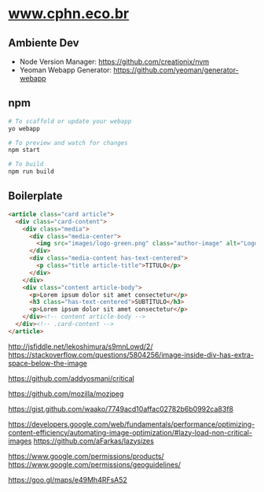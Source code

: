 # www.cphn.eco.br

## Ambiente Dev

* Node Version Manager: <https://github.com/creationix/nvm>
* Yeoman Webapp Generator: <https://github.com/yeoman/generator-webapp>

## npm

```bash
# To scaffold or update your webapp
yo webapp

# To preview and watch for changes
npm start

# To build
npm run build
```

## Boilerplate

```html
<article class="card article">
  <div class="card-content">
    <div class="media">
      <div class="media-center">
        <img src="images/logo-green.png" class="author-image" alt="Logotipo CPHN">
      </div>
      <div class="media-content has-text-centered">
        <p class="title article-title">TITULO</p>
      </div>
    </div>
    <div class="content article-body">
      <p>Lorem ipsum dolor sit amet consectetur</p>
      <h3 class="has-text-centered">SUBTÍTULO</h3>
      <p>Lorem ipsum dolor sit amet consectetur</p>
    </div><!-- content article-body -->
  </div><!-- .card-content -->
</article>
```

http://jsfiddle.net/lekoshimura/s9mnLowd/2/
https://stackoverflow.com/questions/5804256/image-inside-div-has-extra-space-below-the-image

https://github.com/addyosmani/critical

https://github.com/mozilla/mozjpeg

https://gist.github.com/waako/7749acd10affac02782b6b0992ca83f8

https://developers.google.com/web/fundamentals/performance/optimizing-content-efficiency/automating-image-optimization/#lazy-load-non-critical-images
https://github.com/aFarkas/lazysizes

https://www.google.com/permissions/products/
https://www.google.com/permissions/geoguidelines/

https://goo.gl/maps/e49Mh4RFsA52